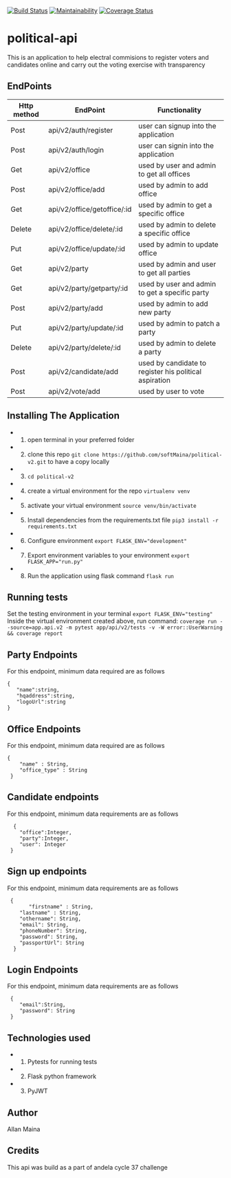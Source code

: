[![Build Status](https://travis-ci.org/softMaina/political-v2.svg?branch=develop)](https://travis-ci.org/softMaina/political-v2)
[![Maintainability](https://api.codeclimate.com/v1/badges/903b8f4c158d90de0833/maintainability)](https://codeclimate.com/github/softMaina/political-v2/maintainability)
[![Coverage Status](https://coveralls.io/repos/github/softMaina/political-v2/badge.svg)](https://coveralls.io/github/softMaina/political-v2)

# political-api

This is an application to help electral commisions to register voters and candidates online and carry out the voting exercise with transparency

## EndPoints

| Http method  | EndPoint | Functionality |
| ------------- | ------------- |---------|
| Post | api/v2/auth/register| user can signup into the application|
| Post | api/v2/auth/login | user can signin into the application |
| Get  | api/v2/office  | used by user and admin to get all offices |
| Post  | api/v2/office/add  | used by admin to add office |
| Get | api/v2/office/getoffice/:id| used by admin to get a specific office |
| Delete | api/v2/office/delete/:id | used by admin to delete a specific office|
| Put | api/v2/office/update/:id | used by admin to update office|
| Get | api/v2/party | used by admin and user to get all parties |
| Get | api/v2/party/getparty/:id | used by user and admin to get a specific party |
| Post | api/v2/party/add | used by admin to add new party |
| Put | api/v2/party/update/:id | used by admin to patch a party |
| Delete | api/v2/party/delete/:id | used by admin to delete a party |
| Post | api/v2/candidate/add | used by candidate to register his political aspiration |
| Post | api/v2/vote/add | used by user to vote|

## Installing The Application
- 1. open terminal in your preferred folder
- 2. clone this repo `git clone https://github.com/softMaina/political-v2.git` to have a copy locally
- 3. `cd political-v2`
- 4. create a virtual environment for the repo `virtualenv venv`
- 5. activate your virtual environment `source venv/bin/activate`
- 5. Install dependencies from the requirements.txt file `pip3 install -r requirements.txt`
- 6. Configure environment `export FLASK_ENV="development"`
- 7. Export environment variables to your environment `export FLASK_APP="run.py"`
- 8. Run the application using flask command `flask run`

## Running tests
Set the testing environment in your terminal `export FLASK_ENV="testing"`
Inside the virtual environment created above, run command: `coverage run --source=app.api.v2 -m pytest app/api/v2/tests -v -W error::UserWarning && coverage report`

## Party Endpoints
For this endpoint, minimum data required are as follows

 ```
 {
    "name":string,
    "hqaddress":string,
    "logoUrl":string
 }
 ```

## Office Endpoints
For this endpoint, minimum data required are as follows

```
{
    "name" : String, 
    "office_type" : String
 }
 ```
 ## Candidate endpoints
For this endpoint, minimum data requirements are as follows
```
  {
	"office":Integer,
	"party":Integer,
	"user": Integer
 }
```
## Sign up endpoints
For this endpoint, minimum data requirements are as follows
```
 {
	   "firstname" : String,
    "lastname" : String,
    "othername": String,
    "email": String,
    "phoneNumber": String,
    "password": String,
    "passportUrl": String
  }

```
## Login Endpoints
For this endpoint, minimum data requirements are as follows
```
 {
	"email":String,
	"password": String
 }
```

## Technologies used
- 1. Pytests for running tests
- 2. Flask python framework
- 3. PyJWT


## Author
Allan Maina

## Credits
This api was build as a part of andela cycle 37 challenge
